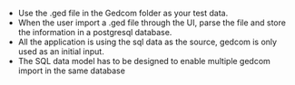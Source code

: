 - Use the .ged file in the Gedcom folder as your test data.
- When the user import a .ged file through the UI, parse the file and store the information in a postgresql database.
- All the application is using the sql data as the source, gedcom is only used as an initial input.
- The SQL data model has to be designed to enable multiple gedcom import in the same database